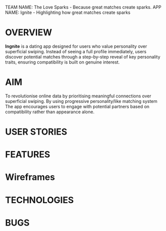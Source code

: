 TEAM NAME: The Love Sparks -  Because great matches create sparks. 
APP NAME: Ignite - Highlighting how great matches create sparks

# OVERVIEW
**Ingnite** is a dating app designed for users who value personality over superficial swiping. Instead of seeing a full profile immediately, users discover potential matches through a step-by-step reveal of key personality traits, ensuring compatibility is built on genuine interest.

# AIM
To revolutionise online data by prioritising meaningful connections over superficial swiping.
By using progressive personality/like matching system The app encourages users to engage with potential partners based on compatibility rather than appearance alone.  

# USER STORIES

# FEATURES

# Wireframes

# TECHNOLOGIES

# BUGS

